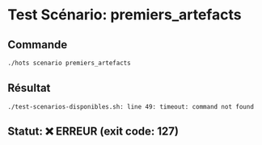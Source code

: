 # Test Scénario: premiers_artefacts

## Commande
```bash
./hots scenario premiers_artefacts
```

## Résultat
```
./test-scenarios-disponibles.sh: line 49: timeout: command not found
```

## Statut: ❌ ERREUR (exit code: 127)
